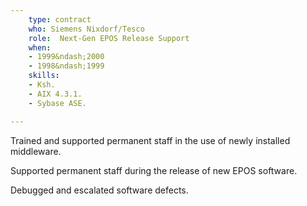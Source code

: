 ```yaml
---
    type: contract
    who: Siemens Nixdorf/Tesco
    role:  Next-Gen EPOS Release Support
    when: 
    - 1999&ndash;2000
    - 1998&ndash;1999
    skills:
    - Ksh.
    - AIX 4.3.1.
    - Sybase ASE.

---
```


Trained and supported permanent staff in the use of newly installed middleware.

Supported permanent staff during the release of new EPOS software.

Debugged and escalated software defects.
